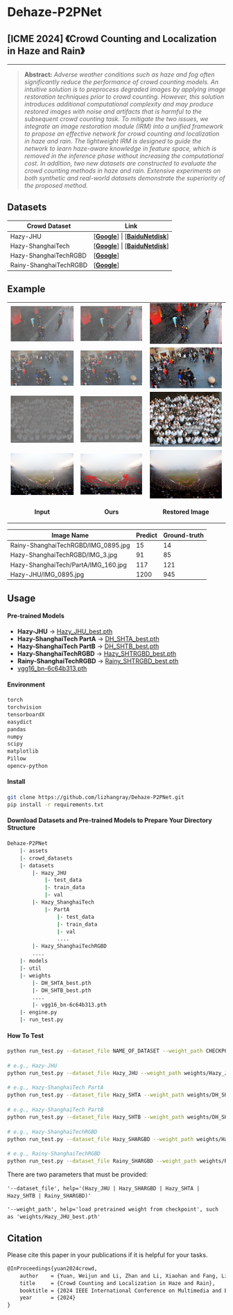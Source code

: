 # Dehaze-P2PNet

## [ICME 2024] 《Crowd Counting and Localization in Haze and Rain》

------

> **Abstract:** *Adverse weather conditions such as haze and fog often significantly reduce the performance of crowd counting models. An intuitive solution is to preprocess degraded images by applying image restoration techniques prior to crowd counting. However, this solution introduces additional computational complexity and may produce restored images with noise and artifacts that is harmful to the subsequent crowd counting task. To mitigate the two issues, we integrate an image restoration module (IRM) into a unified framework to propose an effective network for crowd counting and localization in haze and rain. The lightweight IRM is designed to guide the network to learn haze-aware knowledge in feature space, which is removed in the inference phase without increasing the computational cost. In addition, two new datasets are constructed to evaluate the crowd counting methods in haze and rain. Extensive experiments on both synthetic and real-world datasets demonstrate the superiority of the proposed method.*

## Datasets

| Crowd Dataset          | Link                                                         |
| ---------------------- | ------------------------------------------------------------ |
| Hazy-JHU               | [[**Google**](https://drive.google.com/file/d/1rLQ_oXHFAUqaYktk-3OFpHHk7uohEcNt/view?usp=sharing)] \| [[**BaiduNetdisk**](https://pan.baidu.com/s/1YZuWGhxZGyFmwVRntamCvA?pwd=xhcm)] |
| Hazy-ShanghaiTech      | [[**Google**](https://drive.google.com/file/d/1ibvFlZ-sdd_A6xEI1cFuXk4_hHf409Mt/view?usp=sharing)] \| [[**BaiduNetdisk**](https://pan.baidu.com/s/197CyDnxarjCL3O66yIfNwQ?pwd=jky9)] |
| Hazy-ShanghaiTechRGBD  | [[**Google**](https://drive.google.com/file/d/1rJD9IBuKA1Nhm-Ek3yDe-8V11CLKZnaG/view?usp=drive_link)] |
| Rainy-ShanghaiTechRGBD | [[**Google**](https://drive.google.com/file/d/1uCeHtVO1_Mnc3KnOKzLd0JyOUhzzKKNo/view?usp=sharing)] |

## Example

<table>
  <tr>
    <td align="center"> <img src = "./assets/results/Rain_IMG_0045.jpg" width="98%" > </td>
    <td align="center"> <img src = "./assets/results/Rain_IMG_45_gt14_c15_IRM.jpg" width="98%" > </td>
    <td align="center"> <img src = "./assets/results/Rain_IMG_45_sr.jpg" width="98%" > </td>
  </tr>
  <tr>
    <td align="center"> <img src = "./assets/results/RGBD_IMG_3.jpg" width="98%" > </td>
    <td align="center"> <img src = "./assets/results/RGBD_IMG_3_gt85_c91.jpg" width="98%" > </td>
    <td align="center"> <img src = "./assets/results/RGBD_IMG_3_sr.jpg" width="98%" > </td>
  </tr>
  <tr>
    <td align="center"> <img src = "./assets/results/A_IMG_160.jpg" width="98%" > </td>
    <td align="center"> <img src = "./assets/results/A_IMG_160_gt121_c117.jpg" width="98%" > </td>
    <td align="center"> <img src = "./assets/results/A_IMG_160_sr.jpg" width="98%" > </td>
  </tr>
  <tr>
    <td align="center"> <img src = "./assets/results/JHU_IMG_0895.jpg" width="98%" > </td>
    <td align="center"> <img src = "./assets/results/JHU_IMG_895_gt941_c1200_IRM.jpg" width="98%" > </td>
    <td align="center"> <img src = "./assets/results/JHU_IMG_895_sr.jpg" width="98%"  > </td>
  </tr>
  <tr>
    <td align="center"><p><b>Input</b></p></td>
    <td align="center"><p><b>Ours</b></p></td>
    <td align="center"><p><b>Restored Image</b></p></td>
  </tr>
</table>


| Image Name                          | Predict | Ground-truth |
| ----------------------------------- | ------- | ------------ |
| Rainy-ShanghaiTechRGBD/IMG_0895.jpg | 15      | 14           |
| Hazy-ShanghaiTechRGBD/IMG_3.jpg     | 91      | 85           |
| Hazy-ShanghaiTech/PartA/IMG_160.jpg | 117     | 121          |
| Hazy-JHU/IMG_0895.jpg               | 1200    | 945          |

</div>

## Usage

#### Pre-trained Models

- **Hazy-JHU** → [Hazy_JHU_best.pth](https://drive.google.com/file/d/18saECAlz6mc7_neo8_uLeBrc7xs5UKVf/view?usp=sharing)
- **Hazy-ShanghaiTech PartA** → [DH_SHTA_best.pth](https://drive.google.com/file/d/1DrVEb2exzgO17ZbtoaJZctgTiqRaiuMo/view?usp=sharing)
- **Hazy-ShanghaiTech PartB** → [DH_SHTB_best.pth](https://drive.google.com/file/d/1Tu9VH0FmWyMTTwe8rqQt3gq_U2mUZGY3/view?usp=share_link)
- **Hazy-ShanghaiTechRGBD** → [Hazy_SHTRGBD_best.pth](https://drive.google.com/file/d/1jQv0Kj8aT_PGUi4LzWppiGPpXQtq15uG/view?usp=sharing)
- **Rainy-ShanghaiTechRGBD** → [Rainy_SHTRGBD_best.pth](https://drive.google.com/file/d/1Fqr7RqSJk-fSUw9YMpCg2MZnsBhynFWJ/view?usp=sharing)
- [vgg16_bn-6c64b313.pth](https://download.pytorch.org/models/vgg16_bn-6c64b313.pth)

#### Environment

```bash
torch
torchvision
tensorboardX
easydict
pandas
numpy
scipy
matplotlib
Pillow
opencv-python
```

#### Install

```bash
git clone https://github.com/lizhangray/Dehaze-P2PNet.git
pip install -r requirements.txt
```

#### Download Datasets and Pre-trained Models to Prepare Your Directory Structure

```bash
Dehaze-P2PNet
    |- assets
    |- crowd_datasets
    |- datasets
        |- Hazy_JHU
            |- test_data
            |- train_data
            |- val
        |- Hazy_ShanghaiTech
            |- PartA
                |- test_data
                |- train_data
                |- val
                ....
        |- Hazy_ShanghaiTechRGBD
        ....
    |- models
    |- util
    |- weights
        |- DH_SHTA_best.pth
        |- DH_SHTB_best.pth
        ....
        |- vgg16_bn-6c64b313.pth
    |- engine.py
    |- run_test.py
```

#### How To Test

```bash
python run_test.py --dataset_file NAME_OF_DATASET --weight_path CHECKPOINT_PATH

# e.g., Hazy-JHU
python run_test.py --dataset_file Hazy_JHU --weight_path weights/Hazy_JHU_best.pth

# e.g., Hazy-ShanghaiTech PartA
python run_test.py --dataset_file Hazy_SHTA --weight_path weights/DH_SHTA_best.pth

# e.g., Hazy-ShanghaiTech PartB
python run_test.py --dataset_file Hazy_SHTB --weight_path weights/DH_SHTB_best.pth

# e.g., Hazy-ShanghaiTechRGBD
python run_test.py --dataset_file Hazy_SHARGBD --weight_path weights/Hazy_SHTRGBD_best.pth

# e.g., Rainy-ShanghaiTechRGBD
python run_test.py --dataset_file Rainy_SHARGBD --weight_path weights/Rainy_SHTRGBD_best.pth
```

There are two parameters that must be provided:

`'--dataset_file', help='(Hazy_JHU | Hazy_SHARGBD | Hazy_SHTA | Hazy_SHTB | Rainy_SHARGBD)'`

`'--weight_path', help='load pretrained weight from checkpoint', such as 'weights/Hazy_JHU_best.pth'`

## Citation

Please cite this paper in your publications if it is helpful for your tasks.

```tex
@InProceedings{yuan2024crowd,
    author    = {Yuan, Weijun and Li, Zhan and Li, Xiaohan and Fang, Liangda and Zhang, Qingfeng and Qiu, Zhixiang},
    title     = {Crowd Counting and Localization in Haze and Rain},
    booktitle = {2024 IEEE International Conference on Multimedia and Expo (ICME)},
    year      = {2024}
}

```

